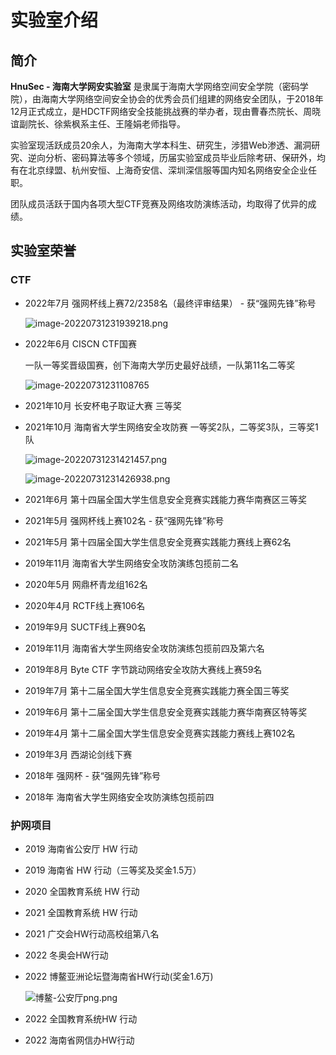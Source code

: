 # 实验室介绍

## 简介

**HnuSec - 海南大学网安实验室** 是隶属于海南大学网络空间安全学院（密码学院），由海南大学网络空间安全协会的优秀会员们组建的网络安全团队，于2018年12月正式成立，是HDCTF网络安全技能挑战赛的举办者，现由曹春杰院长、周晓谊副院长、徐紫枫系主任、王隆娟老师指导。

实验室现活跃成员20余人，为海南大学本科生、研究生，涉猎Web渗透、漏洞研究、逆向分析、密码算法等多个领域，历届实验室成员毕业后除考研、保研外，均有在北京绿盟、杭州安恒、上海奇安信、深圳深信服等国内知名网络安全企业任职。

团队成员活跃于国内各项大型CTF竞赛及网络攻防演练活动，均取得了优异的成绩。

## 实验室荣誉

### CTF

- 2022年7月 强网杯线上赛72/2358名（最终评审结果） - 获“强网先锋”称号

  ![image-20220731231939218.png](https://s2.loli.net/2022/07/31/XaRxkjm5Z2qELDv.png)

- 2022年6月 CISCN CTF国赛

  一队一等奖晋级国赛，创下海南大学历史最好战绩，一队第11名二等奖

  ![image-20220731231108765](https://s2.loli.net/2022/07/31/qbijWow3KTXpErv.png)

- 2021年10月 长安杯电子取证大赛 三等奖

- 2021年10月 海南省大学生网络安全攻防赛 一等奖2队，二等奖3队，三等奖1队

  ![image-20220731231421457.png](https://s2.loli.net/2022/07/31/HrJPFkwXy9dBWAM.png)

  ![image-20220731231426938.png](https://s2.loli.net/2022/07/31/1D24EFbNuBWljXf.png)

- 2021年6月 第十四届全国大学生信息安全竞赛实践能力赛华南赛区三等奖

- 2021年5月 强网杯线上赛102名 - 获“强网先锋”称号

- 2021年5月 第十四届全国大学生信息安全竞赛实践能力赛线上赛62名

- 2019年11月 海南省大学生网络安全攻防演练包揽前二名

- 2020年5月 网鼎杯青龙组162名

- 2020年4月 RCTF线上赛106名

- 2019年9月 SUCTF线上赛90名

- 2019年11月 海南省大学生网络安全攻防演练包揽前四及第六名

- 2019年8月 Byte CTF 字节跳动网络安全攻防大赛线上赛59名

- 2019年7月 第十二届全国大学生信息安全竞赛实践能力赛全国三等奖

- 2019年6月 第十二届全国大学生信息安全竞赛实践能力赛华南赛区特等奖

- 2019年4月 第十二届全国大学生信息安全竞赛实践能力赛线上赛102名

- 2019年3月 西湖论剑线下赛

- 2018年 强网杯 - 获“强网先锋”称号

- 2018年 海南省大学生网络安全攻防演练包揽前四

### 护网项目
- 2019 海南省公安厅 HW 行动

- 2019 海南省 HW 行动（三等奖及奖金1.5万）

- 2020 全国教育系统 HW 行动

- 2021 全国教育系统 HW 行动

- 2021 广交会HW行动高校组第八名

- 2022 冬奥会HW行动

- 2022 博鳌亚洲论坛暨海南省HW行动(奖金1.6万)

  ![博鳌-公安厅png.png](https://s2.loli.net/2022/07/31/ZjTc6eUvzFCwuqE.png)

- 2022 全国教育系统HW 行动

- 2022 海南省网信办HW行动
